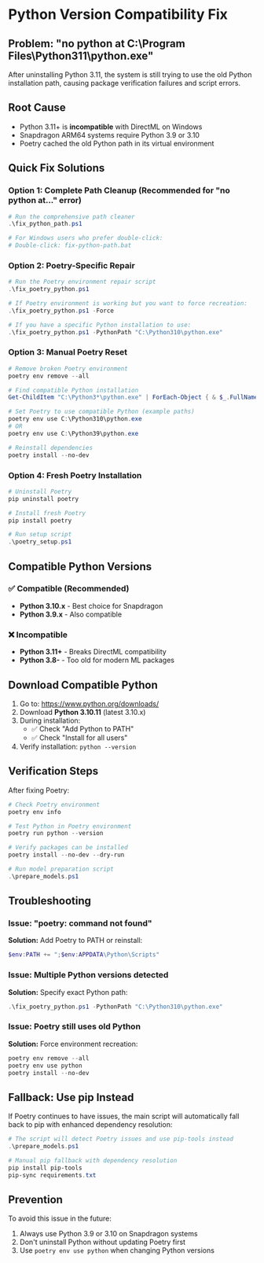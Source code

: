 # Python Version Compatibility Fix

## Problem: "no python at C:\Program Files\Python311\python.exe"
After uninstalling Python 3.11, the system is still trying to use the old Python installation path, causing package verification failures and script errors.

## Root Cause
- Python 3.11+ is **incompatible** with DirectML on Windows
- Snapdragon ARM64 systems require Python 3.9 or 3.10
- Poetry cached the old Python path in its virtual environment

## Quick Fix Solutions

### Option 1: Complete Path Cleanup (Recommended for "no python at..." error)
```powershell
# Run the comprehensive path cleaner
.\fix_python_path.ps1

# For Windows users who prefer double-click:
# Double-click: fix-python-path.bat
```

### Option 2: Poetry-Specific Repair
```powershell
# Run the Poetry environment repair script
.\fix_poetry_python.ps1

# If Poetry environment is working but you want to force recreation:
.\fix_poetry_python.ps1 -Force

# If you have a specific Python installation to use:
.\fix_poetry_python.ps1 -PythonPath "C:\Python310\python.exe"
```

### Option 3: Manual Poetry Reset
```powershell
# Remove broken Poetry environment
poetry env remove --all

# Find compatible Python installation
Get-ChildItem "C:\Python3*\python.exe" | ForEach-Object { & $_.FullName --version }

# Set Poetry to use compatible Python (example paths)
poetry env use C:\Python310\python.exe
# OR
poetry env use C:\Python39\python.exe

# Reinstall dependencies
poetry install --no-dev
```

### Option 4: Fresh Poetry Installation
```powershell
# Uninstall Poetry
pip uninstall poetry

# Install fresh Poetry
pip install poetry

# Run setup script
.\poetry_setup.ps1
```

## Compatible Python Versions

### ✅ Compatible (Recommended)
- **Python 3.10.x** - Best choice for Snapdragon
- **Python 3.9.x** - Also compatible

### ❌ Incompatible
- **Python 3.11+** - Breaks DirectML compatibility
- **Python 3.8-** - Too old for modern ML packages

## Download Compatible Python

1. Go to: https://www.python.org/downloads/
2. Download **Python 3.10.11** (latest 3.10.x)
3. During installation:
   - ✅ Check "Add Python to PATH"  
   - ✅ Check "Install for all users"
4. Verify installation: `python --version`

## Verification Steps

After fixing Poetry:

```powershell
# Check Poetry environment
poetry env info

# Test Python in Poetry environment
poetry run python --version

# Verify packages can be installed
poetry install --no-dev --dry-run

# Run model preparation script
.\prepare_models.ps1
```

## Troubleshooting

### Issue: "poetry: command not found"
**Solution:** Add Poetry to PATH or reinstall:
```powershell
$env:PATH += ";$env:APPDATA\Python\Scripts"
```

### Issue: Multiple Python versions detected
**Solution:** Specify exact Python path:
```powershell
.\fix_poetry_python.ps1 -PythonPath "C:\Python310\python.exe"
```

### Issue: Poetry still uses old Python
**Solution:** Force environment recreation:
```powershell
poetry env remove --all
poetry env use python
poetry install --no-dev
```

## Fallback: Use pip Instead

If Poetry continues to have issues, the main script will automatically fall back to pip with enhanced dependency resolution:

```powershell
# The script will detect Poetry issues and use pip-tools instead
.\prepare_models.ps1

# Manual pip fallback with dependency resolution
pip install pip-tools
pip-sync requirements.txt
```

## Prevention

To avoid this issue in the future:
1. Always use Python 3.9 or 3.10 on Snapdragon systems
2. Don't uninstall Python without updating Poetry first
3. Use `poetry env use python` when changing Python versions